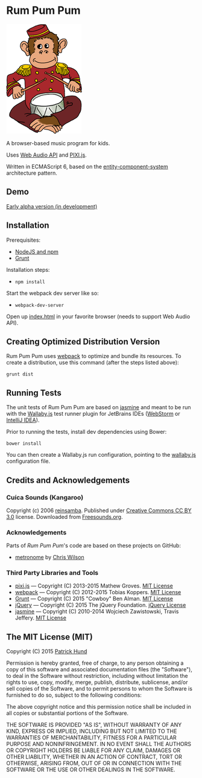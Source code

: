 # Rum Pum Pum

![Monkey Logo](images/monkey-logo.png "Monkey Logo")

A browser-based music program for kids.

Uses [Web Audio API](https://developer.mozilla.org/en-US/docs/Web/API/Web_Audio_API) and [PIXI.js](http://www.pixijs.com/).

Written in ECMAScript 6, based on the [entity-component-system](http://en.wikipedia.org/wiki/Entity_component_system) architecture pattern.

## Demo

[Early alpha version (in development)](http://pahund.github.io/rum-pum-pum/demo/index.html)

## Installation

Prerequisites:

* [NodeJS and npm](http://nodejs.org/)
* [Grunt](http://gruntjs.com/)

Installation steps:

* `npm install`

Start the webpack dev server like so:

* `webpack-dev-server`

Open up [index.html](index.html) in your favorite browser (needs to support Web Audio API).

## Creating Optimized Distribution Version

Rum Pum Pum uses [webpack](http://webpack.github.io/) to optimize and bundle its resources. To create a distribution,
use this command (after the steps listed above):

    grunt dist

## Running Tests

The unit tests of Rum Pum Pum are based on [jasmine](https://github.com/velesin/jasmine-jquery) and meant to be run
with the [Wallaby.js](http://wallabyjs.com/) test runner plugin for JetBrains IDEs 
([WebStorm](https://www.jetbrains.com/webstorm/) or [IntelliJ IDEA](https://www.jetbrains.com/idea/)).

Prior to running the tests, install dev dependencies using Bower:
  
    bower install
    
You can then create a Wallaby.js run configuration, pointing to the [wallaby.js](wallaby.js) configuration file.

## Credits and Acknowledgements

### Cuíca Sounds (Kangaroo)

Copyright (c) 2006 [reinsamba](https://www.freesound.org/people/reinsamba/).
Published under [Creative Commons CC BY 3.0](http://creativecommons.org/licenses/by/3.0/) license.
Downloaded from [Freesounds.org](https://www.freesound.org/people/reinsamba/packs/1339/).

### Acknowledgements

Parts of _Rum Pum Pum_'s code are based on these projects on GitHub:

* [metronome](https://github.com/cwilso/metronome) by [Chris Wilson](https://github.com/cwilso)

### Third Party Libraries and Tools

* [pixi.js](https://github.com/GoodBoyDigital/pixi.js/) &mdash; Copyright (C) 2013-2015 Mathew Groves.
  [MIT License](https://github.com/GoodBoyDigital/pixi.js/blob/master/LICENSE)
* [webpack](http://webpack.github.io/) &mdash; Copyright (C) 2012-2015 Tobias Koppers.
  [MIT License](https://github.com/webpack/webpack/blob/master/LICENSE)
* [Grunt](http://gruntjs.com/) &mdash; Copyright (C) 2015 "Cowboy" Ben Alman.
  [MIT License](https://github.com/gruntjs/grunt/blob/master/LICENSE-MIT)
* [jQuery](http://jquery.com/) &mdash; Copyright (C) 2015 The jQuery Foundation. 
  [jQuery License](https://jquery.org/license/)
* [jasmine](https://github.com/velesin/jasmine-jquery) &mdash; Copyright (C) 2010-2014 Wojciech Zawistowski, Travis Jeffery.
  [MIT License](https://github.com/velesin/jasmine-jquery/blob/master/MIT.LICENSE)
  
## The MIT License (MIT)

Copyright (C) 2015 [Patrick Hund](https://github.com/pahund)

Permission is hereby granted, free of charge, to any person obtaining a copy
of this software and associated documentation files (the "Software"), to deal
in the Software without restriction, including without limitation the rights
to use, copy, modify, merge, publish, distribute, sublicense, and/or sell
copies of the Software, and to permit persons to whom the Software is
furnished to do so, subject to the following conditions:

The above copyright notice and this permission notice shall be included in
all copies or substantial portions of the Software.

THE SOFTWARE IS PROVIDED "AS IS", WITHOUT WARRANTY OF ANY KIND, EXPRESS OR
IMPLIED, INCLUDING BUT NOT LIMITED TO THE WARRANTIES OF MERCHANTABILITY,
FITNESS FOR A PARTICULAR PURPOSE AND NONINFRINGEMENT. IN NO EVENT SHALL THE
AUTHORS OR COPYRIGHT HOLDERS BE LIABLE FOR ANY CLAIM, DAMAGES OR OTHER
LIABILITY, WHETHER IN AN ACTION OF CONTRACT, TORT OR OTHERWISE, ARISING FROM,
OUT OF OR IN CONNECTION WITH THE SOFTWARE OR THE USE OR OTHER DEALINGS IN
THE SOFTWARE.
